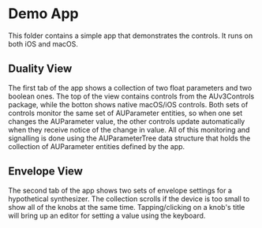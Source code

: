 # Demo App

This folder contains a simple app that demonstrates the controls. It runs on both iOS and macOS.

## Duality View

The first tab of the app shows a collection of two float parameters and two boolean ones. The top of the view contains
controls from the AUv3Controls package, while the botton shows native macOS/iOS controls. Both sets of controls monitor
the same set of AUParameter entities, so when one set changes the AUParameter value, the other controls update
automatically when they receive notice of the change in value. All of this monitoring and signalling is done using the
AUParameterTree data structure that holds the collection of AUParameter entities defined by the app.

## Envelope View

The second tab of the app shows two sets of envelope settings for a hypothetical synthesizer. The collection scrolls if
the device is too small to show all of the knobs at the same time. Tapping/clicking on a knob's title will bring up an
editor for setting a value using the keyboard.
